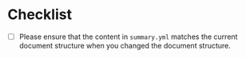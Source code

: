 # Checklist

- [ ] Please ensure that the content in `summary.yml` matches the current document structure when you changed the document structure.
